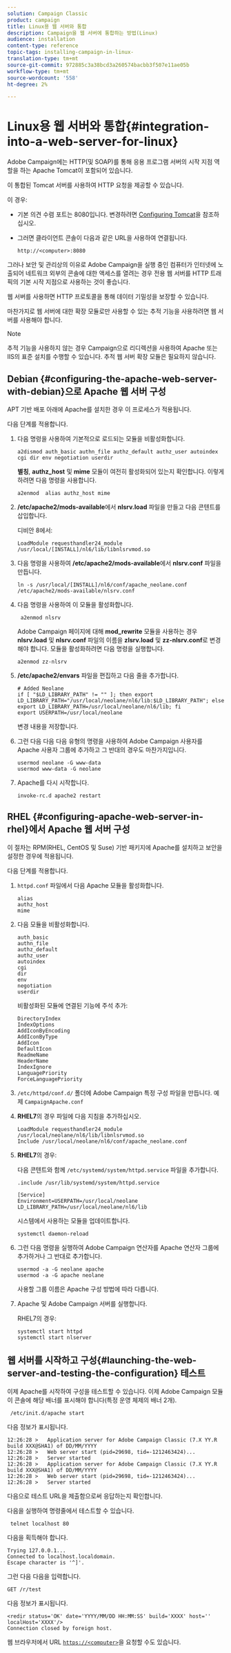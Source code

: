 ```yaml
---
solution: Campaign Classic
product: campaign
title: Linux용 웹 서버와 통합
description: Campaign을 웹 서버에 통합하는 방법(Linux)
audience: installation
content-type: reference
topic-tags: installing-campaign-in-linux-
translation-type: tm+mt
source-git-commit: 972885c3a38bcd3a260574bacbb3f507e11ae05b
workflow-type: tm+mt
source-wordcount: '558'
ht-degree: 2%

---
```



# Linux용 웹 서버와 통합{#integration-into-a-web-server-for-linux}

Adobe Campaign에는 HTTP(및 SOAP)를 통해 응용 프로그램 서버의 시작 지점 역할을 하는 Apache Tomcat이 포함되어 있습니다.

이 통합된 Tomcat 서버를 사용하여 HTTP 요청을 제공할 수 있습니다.

이 경우:

* 기본 의견 수렴 포트는 8080입니다. 변경하려면 [Configuring Tomcat](../../installation/using/configuring-campaign-server.md#configuring-tomcat)을 참조하십시오.
* 그러면 클라이언트 콘솔이 다음과 같은 URL을 사용하여 연결됩니다.

   ```
   http://<computer>:8080
   ```

그러나 보안 및 관리상의 이유로 Adobe Campaign을 실행 중인 컴퓨터가 인터넷에 노출되어 네트워크 외부의 콘솔에 대한 액세스를 열려는 경우 전용 웹 서버를 HTTP 트래픽의 기본 시작 지점으로 사용하는 것이 좋습니다.

웹 서버를 사용하면 HTTP 프로토콜을 통해 데이터 기밀성을 보장할 수 있습니다.

마찬가지로 웹 서버에 대한 확장 모듈로만 사용할 수 있는 추적 기능을 사용하려면 웹 서버를 사용해야 합니다.

>[!NOTE]
>
>추적 기능을 사용하지 않는 경우 Campaign으로 리디렉션을 사용하여 Apache 또는 IIS의 표준 설치를 수행할 수 있습니다. 추적 웹 서버 확장 모듈은 필요하지 않습니다.

## Debian {#configuring-the-apache-web-server-with-debian}으로 Apache 웹 서버 구성

APT 기반 배포 아래에 Apache를 설치한 경우 이 프로세스가 적용됩니다.

다음 단계를 적용합니다.

1. 다음 명령을 사용하여 기본적으로 로드되는 모듈을 비활성화합니다.

   ```
   a2dismod auth_basic authn_file authz_default authz_user autoindex cgi dir env negotiation userdir
   ```

   **별칭**, **authz_host** 및 **mime** 모듈이 여전히 활성화되어 있는지 확인합니다. 이렇게 하려면 다음 명령을 사용합니다.

   ```
   a2enmod  alias authz_host mime
   ```

1. **/etc/apache2/mods-available**&#x200B;에서 **nlsrv.load** 파일을 만들고 다음 콘텐트를 삽입합니다.

   디비안 8에서:

   ```
   LoadModule requesthandler24_module /usr/local/[INSTALL]/nl6/lib/libnlsrvmod.so
   ```

1. 다음 명령을 사용하여 **/etc/apache2/mods-available**&#x200B;에서 **nlsrv.conf** 파일을 만듭니다.

   ```
   ln -s /usr/local/[INSTALL]/nl6/conf/apache_neolane.conf /etc/apache2/mods-available/nlsrv.conf
   ```

1. 다음 명령을 사용하여 이 모듈을 활성화합니다.

   ```
    a2enmod nlsrv
   ```

   Adobe Campaign 페이지에 대해 **mod_rewrite** 모듈을 사용하는 경우 **nlsrv.load** 및 **nlsrv.conf** 파일의 이름을 **zlsrv.load** 및 **zz-nlsrv.conf**&#x200B;로 변경해야 합니다. 모듈을 활성화하려면 다음 명령을 실행합니다.

   ```
   a2enmod zz-nlsrv
   ```

1. **/etc/apache2/envars** 파일을 편집하고 다음 줄을 추가합니다.

   ```
   # Added Neolane
   if [ "$LD_LIBRARY_PATH" != "" ]; then export LD_LIBRARY_PATH="/usr/local/neolane/nl6/lib:$LD_LIBRARY_PATH"; else export LD_LIBRARY_PATH=/usr/local/neolane/nl6/lib; fi
   export USERPATH=/usr/local/neolane
   ```

   변경 내용을 저장합니다.

1. 그런 다음 다음 다음 유형의 명령을 사용하여 Adobe Campaign 사용자를 Apache 사용자 그룹에 추가하고 그 반대의 경우도 마찬가지입니다.

   ```
   usermod neolane -G www-data
   usermod www-data -G neolane
   ```

1. Apache를 다시 시작합니다.

   ```
   invoke-rc.d apache2 restart
   ```

## RHEL {#configuring-apache-web-server-in-rhel}에서 Apache 웹 서버 구성

이 절차는 RPM(RHEL, CentOS 및 Suse) 기반 패키지에 Apache를 설치하고 보안을 설정한 경우에 적용됩니다.

다음 단계를 적용합니다.

1. `httpd.conf` 파일에서 다음 Apache 모듈을 활성화합니다.

   ```
   alias
   authz_host
   mime
   ```

1. 다음 모듈을 비활성화합니다.

   ```
   auth_basic
   authn_file
   authz_default
   authz_user
   autoindex
   cgi
   dir
   env
   negotiation
   userdir
   ```

   비활성화된 모듈에 연결된 기능에 주석 추가:

   ```
   DirectoryIndex
   IndexOptions    
   AddIconByEncoding    
   AddIconByType    
   AddIcon    
   DefaultIcon    
   ReadmeName    
   HeaderName    
   IndexIgnore    
   LanguagePriority    
   ForceLanguagePriority
   ```

1. `/etc/httpd/conf.d/` 폴더에 Adobe Campaign 특정 구성 파일을 만듭니다. 예제 `CampaignApache.conf`

1. **RHEL7**&#x200B;의 경우 파일에 다음 지침을 추가하십시오.

   ```
   LoadModule requesthandler24_module /usr/local/neolane/nl6/lib/libnlsrvmod.so
   Include /usr/local/neolane/nl6/conf/apache_neolane.conf
   ```

1. **RHEL7**&#x200B;의 경우:

   다음 콘텐트와 함께 `/etc/systemd/system/httpd.service` 파일을 추가합니다.

   ```
   .include /usr/lib/systemd/system/httpd.service
   
   [Service]
   Environment=USERPATH=/usr/local/neolane LD_LIBRARY_PATH=/usr/local/neolane/nl6/lib
   ```

   시스템에서 사용하는 모듈을 업데이트합니다.

   ```
   systemctl daemon-reload
   ```

1. 그런 다음 명령을 실행하여 Adobe Campaign 연산자를 Apache 연산자 그룹에 추가하거나 그 반대로 추가합니다.

   ```
   usermod -a -G neolane apache
   usermod -a -G apache neolane
   ```

   사용할 그룹 이름은 Apache 구성 방법에 따라 다릅니다.

1. Apache 및 Adobe Campaign 서버를 실행합니다.

   RHEL7의 경우:

   ```
   systemctl start httpd
   systemctl start nlserver
   ```

## 웹 서버를 시작하고 구성{#launching-the-web-server-and-testing-the-configuration} 테스트

이제 Apache를 시작하여 구성을 테스트할 수 있습니다. 이제 Adobe Campaign 모듈이 콘솔에 해당 배너를 표시해야 합니다(특정 운영 체제의 배너 2개).

```
 /etc/init.d/apache start
```

다음 정보가 표시됩니다.

```
12:26:28 >   Application server for Adobe Campaign Classic (7.X YY.R build XXX@SHA1) of DD/MM/YYYY
12:26:28 >   Web server start (pid=29698, tid=-1212463424)...
12:26:28 >   Server started
12:26:28 >   Application server for Adobe Campaign Classic (7.X YY.R build XXX@SHA1) of DD/MM/YYYY
12:26:28 >   Web server start (pid=29698, tid=-1212463424)...
12:26:28 >   Server started
```

다음으로 테스트 URL을 제출함으로써 응답하는지 확인합니다.

다음을 실행하여 명령줄에서 테스트할 수 있습니다.

```
 telnet localhost 80  
```

다음을 획득해야 합니다.

```
Trying 127.0.0.1...
Connected to localhost.localdomain.
Escape character is '^]'.
```

그런 다음 다음을 입력합니다.

```
GET /r/test
```

다음 정보가 표시됩니다.

```
<redir status='OK' date='YYYY/MM/DD HH:MM:SS' build='XXXX' host='' localHost='XXXX'/>
Connection closed by foreign host.
```

웹 브라우저에서 URL [`https://<computer>`](https://myserver.adobe.com/r/test)을 요청할 수도 있습니다.
